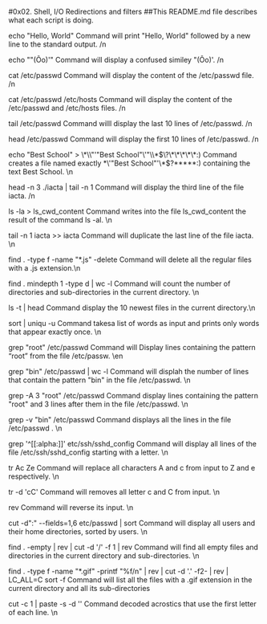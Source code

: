 #0x02. Shell, I/O Redirections and filters
##This README.md file describes what each script is doing.

echo "Hello, World" Command will print "Hello, World" followed by a new line to the standard output. /n

echo "\"(Ôo)'" Command will display a confused similey "(Ôo)'. /n

cat /etc/passwd Command will display the content of the /etc/passwd file. /n

cat /etc/passwd /etc/hosts Command will display the content of the /etc/passwd and /etc/hosts files. /n

tail /etc/passwd Command willl display the last 10 lines of /etc/passwd. /n

head /etc/passwd Command will display the first 10 lines of /etc/passwd. /n

echo "Best School" > \\\*\\\\"'\"Best School\"\\'"\\\\\*\$\\\?\\\*\\\*\\\*\\\*\\\*:\) Command creates a file named exactly \*\\'"Best School"\'\\*$\?\*\*\*\*\*:) containing the text Best School. \n

head -n 3 ./iacta | tail -n 1 Command will display the third line of the file iacta. /n

ls -la > ls_cwd_content Command writes into the file ls_cwd_content the result of the command ls -al. \n

tail -n 1 iacta >> iacta Command will duplicate the last line of the file iacta. \n

find . -type f -name "*.js" -delete Command will delete all the regular files with a .js extension.\n

find . mindepth 1 -type d | wc -l Command will count the number of directories and sub-directories in the current directory. \n 

ls -t | head Command display the 10 newest files in the current directory.\n

sort | uniqu -u Command takesa list of words as input and prints only words that appear exactly once. \n

grep "root" /etc/passwd Command will Display lines containing the pattern “root” from the file /etc/passw. \en

grep "bin" /etc/passwd | wc -l Command will displah the number of lines that contain the pattern "bin" in the file /etc/passwd. \n

grep -A 3 "root" /etc/passwd Command display lines containing the pattern "root" and 3 lines after them in the file /etc/passwd. \n 

grep -v "bin" /etc/passwd Command displays all the lines in the file /etc/passwd . \n

grep '^[[:alpha:]]' etc/ssh/sshd_config Command will display all lines of the file /etc/ssh/sshd_config starting with a letter. \n

tr Ac Ze Command will replace all characters A and c from input to Z and e respectively. \n

tr -d 'cC' Command will removes all letter c and C from input. \n

rev  Command will reverse its input. \n

cut -d":" --fields=1,6 etc/passwd | sort  Command will display all users and their home directories, sorted by users. \n

find . -empty | rev | cut -d '/' -f 1 | rev Command will find all empty files and directories in the current directory and sub-directories. \n

find . -type f -name "*.gif" -printf "%f/n" | rev | cut -d '.' -f2- | rev | LC_ALL=C sort -f  Command will list all the files with a .gif extension in the current directory and all its sub-directories

cut -c 1 | paste -s -d '' Command decoded acrostics that use the first letter of each line. \n
